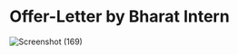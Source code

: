 # Offer-Letter by Bharat Intern

![Screenshot (169)](https://github.com/Macwhat/offer-letter/assets/116700271/e2d09e93-5808-4cf6-9482-48f1dfdad32e)
